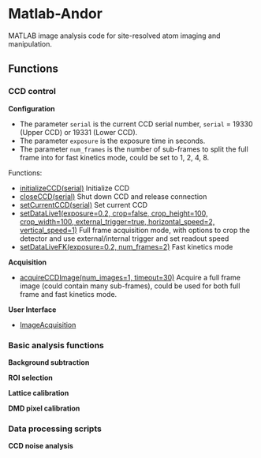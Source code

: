 # Matlab-Andor
MATLAB image analysis code for site-resolved atom imaging and manipulation.

## Functions

### CCD control

**Configuration**

- The parameter `serial` is the current CCD serial number, `serial` = 19330 (Upper CCD) or 19331 (Lower CCD).
- The parameter `exposure` is the exposure time in seconds.
- The parameter `num_frames` is the number of sub-frames to split the full frame into for fast kinetics mode, could be set to 1, 2, 4, 8.

Functions:
- [initializeCCD(serial)](/function/andor/initializeCCD.m) Initialize CCD
- [closeCCD(serial)](/function/andor/closeCCD.m) Shut down CCD and release connection
- [setCurrentCCD(serial)](/function/andor/setCurrentCCD.m) Set current CCD
- [setDataLive1(exposure=0.2, crop=false, crop_height=100, crop_width=100, external_trigger=true, horizontal_speed=2, vertical_speed=1)](/function/andor/setDataLive1.m) Full frame acquisition mode, with options to crop the detector and use external/internal trigger and set readout speed
- [setDataLiveFK(exposure=0.2, num_frames=2)](/function/andor/setDataLiveFK.m) Fast kinetics mode

**Acquisition**
- [acquireCCDImage(num_images=1, timeout=30)](/function/andor/acquireCCDImage.m) Acquire a full frame image (could contain many sub-frames), could be used for both full frame and fast kinetics mode.

**User Interface**
- [ImageAcquisition](ImageAcquisition.mlapp)

### Basic analysis functions

**Background subtraction**

**ROI selection**

**Lattice calibration**

**DMD pixel calibration**

### Data processing scripts

**CCD noise analysis**
